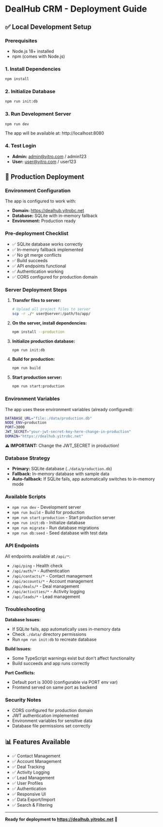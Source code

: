 # DealHub CRM - Deployment Guide

## ✅ Local Development Setup

### Prerequisites
- Node.js 18+ installed
- npm (comes with Node.js)

### 1. Install Dependencies
```bash
npm install
```

### 2. Initialize Database
```bash
npm run init:db
```

### 3. Run Development Server
```bash
npm run dev
```

The app will be available at: http://localhost:8080

### 4. Test Login
- **Admin:** admin@yitro.com / admin123
- **User:** user@yitro.com / user123

## 🚀 Production Deployment

### Environment Configuration
The app is configured to work with:
- **Domain:** https://dealhub.yitrobc.net  
- **Database:** SQLite with in-memory fallback
- **Environment:** Production ready

### Pre-deployment Checklist
- ✅ SQLite database works correctly
- ✅ In-memory fallback implemented
- ✅ No git merge conflicts
- ✅ Build succeeds
- ✅ API endpoints functional
- ✅ Authentication working
- ✅ CORS configured for production domain

### Server Deployment Steps

1. **Transfer files to server:**
   ```bash
   # Upload all project files to server
   scp -r ./* user@server:/path/to/app/
   ```

2. **On the server, install dependencies:**
   ```bash
   npm install --production
   ```

3. **Initialize production database:**
   ```bash
   npm run init:db
   ```

4. **Build for production:**
   ```bash
   npm run build
   ```

5. **Start production server:**
   ```bash
   npm run start:production
   ```

### Environment Variables
The app uses these environment variables (already configured):

```bash
DATABASE_URL="file:./data/production.db"
NODE_ENV=production
PORT=3000
JWT_SECRET="your-jwt-secret-key-here-change-in-production"
DOMAIN="https://dealhub.yitrobc.net"
```

**⚠️ IMPORTANT:** Change the JWT_SECRET in production!

### Database Strategy
- **Primary:** SQLite database (`./data/production.db`)
- **Fallback:** In-memory database with sample data
- **Auto-fallback:** If SQLite fails, app automatically switches to in-memory mode

### Available Scripts
- `npm run dev` - Development server
- `npm run build` - Build for production  
- `npm run start:production` - Start production server
- `npm run init:db` - Initialize database
- `npm run migrate` - Run database migrations
- `npm run db:seed` - Seed database with test data

### API Endpoints
All endpoints available at `/api/*`:
- `/api/ping` - Health check
- `/api/auth/*` - Authentication
- `/api/contacts/*` - Contact management
- `/api/accounts/*` - Account management
- `/api/deals/*` - Deal management
- `/api/activities/*` - Activity logging
- `/api/leads/*` - Lead management

### Troubleshooting

**Database Issues:**
- If SQLite fails, app automatically uses in-memory data
- Check `./data/` directory permissions
- Run `npm run init:db` to recreate database

**Build Issues:**
- Some TypeScript warnings exist but don't affect functionality
- Build succeeds and app runs correctly

**Port Conflicts:**
- Default port is 3000 (configurable via PORT env var)
- Frontend served on same port as backend

### Security Notes
- CORS configured for production domain
- JWT authentication implemented
- Environment variables for sensitive data
- Database file permissions set correctly

## 📊 Features Available
- ✅ Contact Management
- ✅ Account Management  
- ✅ Deal Tracking
- ✅ Activity Logging
- ✅ Lead Management
- ✅ User Profiles
- ✅ Authentication
- ✅ Responsive UI
- ✅ Data Export/Import
- ✅ Search & Filtering

---

**Ready for deployment to https://dealhub.yitrobc.net** 🚀
